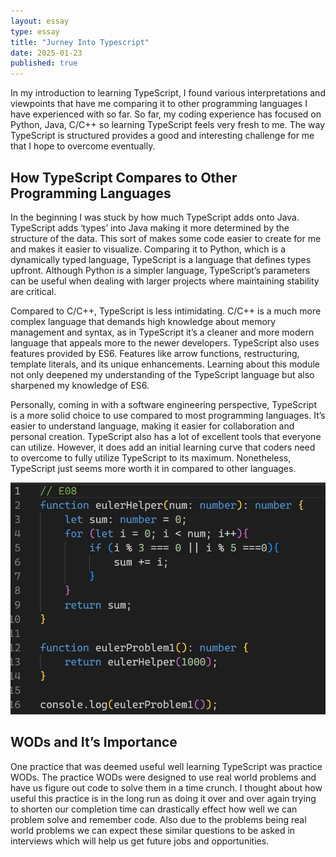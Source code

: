 ```yaml
---
layout: essay
type: essay
title: "Jurney Into Typescript"
date: 2025-01-23
published: true
---
```


In my introduction to learning TypeScript, I found various interpretations and viewpoints that have me comparing it to other programming languages I have experienced with so far. So far, my coding experience has focused on Python, Java, C/C++ so learning TypeScript feels very fresh to me. The way TypeScript is structured provides a good and interesting challenge for me that I hope to overcome eventually. 

## How TypeScript Compares to Other Programming Languages

In the beginning I was stuck by how much TypeScript adds onto Java. TypeScript adds ‘types’ into Java making it more determined by the structure of the data. This sort of makes some code easier to create for me and makes it easier to visualize. Comparing it to Python, which is a dynamically typed language, TypeScript is a language that defines types upfront. Although Python is a simpler language, TypeScript’s parameters can be useful when dealing with larger projects where maintaining stability are critical. 

Compared to C/C++, TypeScript is less intimidating. C/C++ is a much more complex language that demands high knowledge about memory management and syntax, as in TypeScript it’s a cleaner and more modern language that appeals more to the newer developers. TypeScript also uses features provided by ES6. Features like arrow functions, restructuring, template literals, and its unique enhancements. Learning about this module not only deepened my understanding of the TypeScript language but also sharpened my knowledge of ES6. 

Personally, coming in with a software engineering perspective, TypeScript is a more solid choice to use compared to most programming languages. It’s easier to understand language, making it easier for collaboration and personal creation. TypeScript also has a lot of excellent tools that everyone can utilize. However, it does add an initial learning curve that coders need to overcome to fully utilize TypeScript to its maximum. Nonetheless, TypeScript just seems more worth it in compared to other languages.

<img src="img/Screenshot 2025-01-23 213653.jpg">

## WODs and It’s Importance

One practice that was deemed useful well learning TypeScript was practice WODs. The practice WODs were designed to use real world problems and have us figure out code to solve them in a time crunch. I thought about how useful this practice is in the long run as doing it over and over again trying to shorten our completion time can drastically effect how well we can problem solve and remember code. Also due to the problems being real world problems we can expect these similar questions to be asked in interviews which will help us get future jobs and opportunities. 
